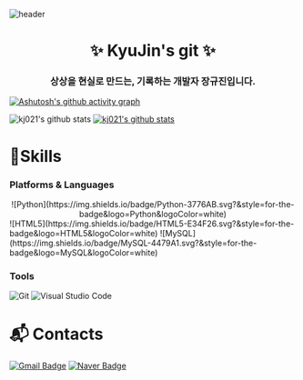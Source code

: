 ![header](https://capsule-render.vercel.app/api?type=Waving&color=AFD2E4&height=120&section=header&text=%20&fontSize=20&animation=fadeIn&fontAlign=25&fontAlignY=27&fontColor=ffffff&rotate=0)

# <center>✨ KyuJin's git ✨</center>
<h3 align="center"항상 도전하며 <b>상상을 현실로</b> 만드는, 기록하는 개발자 <b>장규진</b>입니다.</br> </h3>

[![Ashutosh's github activity graph](https://github-readme-activity-graph.vercel.app/graph?username=kj021&theme=react)](https://github.com/ashutosh00710/github-readme-activity-graph)

![kj021's github stats](https://github-readme-stats.vercel.app/api?username=kj021&show_icons=true)
[![kj021's github stats](https://github-readme-stats.vercel.app/api/top-langs/?username=kj021&show_icons=true&hide_border=true&title_color=004386&icon_color=004386&layout=compact)](https://github.com/kj021)

# 💪Skills
### Platforms & Languages
<div align="center">![Python](https://img.shields.io/badge/Python-3776AB.svg?&style=for-the-badge&logo=Python&logoColor=white)</div>
![HTML5](https://img.shields.io/badge/HTML5-E34F26.svg?&style=for-the-badge&logo=HTML5&logoColor=white)
![MySQL](https://img.shields.io/badge/MySQL-4479A1.svg?&style=for-the-badge&logo=MySQL&logoColor=white)

### Tools
![Git](https://img.shields.io/badge/Git-F05032.svg?&style=for-the-badge&logo=Git&logoColor=white)
![Visual Studio Code](https://img.shields.io/badge/Visual%20Studio%20Code-007ACC.svg?&style=for-the-badge&logo=Visual%20Studio%20Code&logoColor=white)


# :mailbox_with_mail: Contacts
[![Gmail Badge](https://img.shields.io/badge/Gmail-d14836?style=flat-square&logo=Gmail&logoColor=white&link=mailto:gj6947gj1301@gmail.com)](mailto:gj6947gj1301@gmail.com)
[![Naver Badge](https://img.shields.io/badge/Naver-03C75A?style=flat-square&logo=Naver&logoColor=white&link=mailto:gj6947@naver.com)](mailto:gj6947@naver.com)
